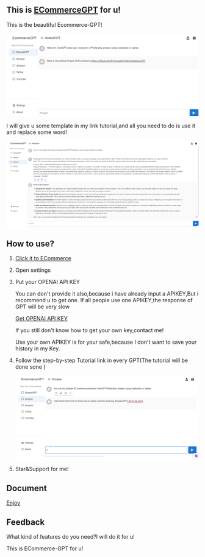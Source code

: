 ## This is [ECommerceGPT](http://web.ecommerceai.club/) for u!

This is the beautiful Ecommerce-GPT!

![image-20230719122756004](./index.png)

I will give u some template in my link tutorial,and all you need to do is use it and replace some word!

![](./useshow.png)

## How to use?

1. [Click it to ECommerce](https://web.ecommercegpt.cn/)

2. Open settings

3. Put your OPENAI API KEY

   You can don't provide it also,because i have already input a APIKEY,But i recommend u to get one.
   If all people use one APIKEY,the response of GPT will be very slow

   [Get OPENAI API KEY](https://www.howtogeek.com/885918/how-to-get-an-openai-api-key/)

   If you still don't know how to get your own key,contact me!

   Use your own APIKEY is for your safe,because
   I don't want to save your history in my Key.

4. Follow the step-by-step Tutorial link in every GPT(The tutorial will be done sone )

   ![123123](./whereistutorial.png)

5. Star&Support for me!

## Document

[Enjoy](https://doc.ecommerceai.club/)

## Feedback

What kind of features do you need?I will do it for u!

This is ECommerce-GPT for u!